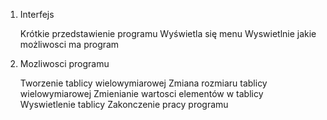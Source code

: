 1. Interfejs 

	Krótkie przedstawienie programu
	Wyświetla się menu
	Wyswietlnie jakie możliwosci ma program

2. Mozliwosci programu

	Tworzenie tablicy wielowymiarowej
	Zmiana rozmiaru tablicy wielowymiarowej
	Zmienianie wartosci elementów w tablicy
	Wyswietlenie tablicy
	Zakonczenie pracy programu
